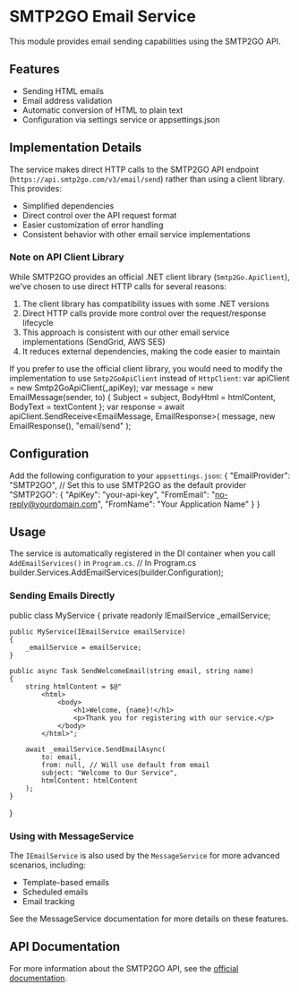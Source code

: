 # SMTP2GO Email Service

This module provides email sending capabilities using the SMTP2GO API.

## Features

- Sending HTML emails
- Email address validation
- Automatic conversion of HTML to plain text
- Configuration via settings service or appsettings.json

## Implementation Details

The service makes direct HTTP calls to the SMTP2GO API endpoint (`https://api.smtp2go.com/v3/email/send`) rather than using a client library. This provides:

- Simplified dependencies
- Direct control over the API request format
- Easier customization of error handling
- Consistent behavior with other email service implementations

### Note on API Client Library

While SMTP2GO provides an official .NET client library (`Smtp2Go.ApiClient`), we've chosen to use direct HTTP calls for several reasons:

1. The client library has compatibility issues with some .NET versions
2. Direct HTTP calls provide more control over the request/response lifecycle
3. This approach is consistent with our other email service implementations (SendGrid, AWS SES)
4. It reduces external dependencies, making the code easier to maintain

If you prefer to use the official client library, you would need to modify the implementation to use `Smtp2GoApiClient` instead of `HttpClient`:
var apiClient = new Smtp2GoApiClient(_apiKey);
var message = new EmailMessage(sender, to) {
    Subject = subject,
    BodyHtml = htmlContent,
    BodyText = textContent
};
var response = await apiClient.SendReceive<EmailMessage, EmailResponse>(
    message, 
    new EmailResponse(), 
    "email/send"
);
## Configuration

Add the following configuration to your `appsettings.json`:
{
  "EmailProvider": "SMTP2GO", // Set this to use SMTP2GO as the default provider
  "SMTP2GO": {
    "ApiKey": "your-api-key",
    "FromEmail": "no-reply@yourdomain.com",
    "FromName": "Your Application Name"
  }
}
## Usage

The service is automatically registered in the DI container when you call `AddEmailServices()` in `Program.cs`.
// In Program.cs
builder.Services.AddEmailServices(builder.Configuration);
### Sending Emails Directly
public class MyService
{
    private readonly IEmailService _emailService;

    public MyService(IEmailService emailService)
    {
        _emailService = emailService;
    }

    public async Task SendWelcomeEmail(string email, string name)
    {
        string htmlContent = $@"
            <html>
                <body>
                    <h1>Welcome, {name}!</h1>
                    <p>Thank you for registering with our service.</p>
                </body>
            </html>";

        await _emailService.SendEmailAsync(
            to: email,
            from: null, // Will use default from email
            subject: "Welcome to Our Service",
            htmlContent: htmlContent
        );
    }
}
### Using with MessageService

The `IEmailService` is also used by the `MessageService` for more advanced scenarios, including:

- Template-based emails
- Scheduled emails
- Email tracking

See the MessageService documentation for more details on these features.

## API Documentation

For more information about the SMTP2GO API, see the [official documentation](https://apidoc.smtp2go.com/documentation/).
